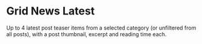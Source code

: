 # Grid News Latest

Up to 4 latest post teaser items from a selected category (or unfiltered from all posts), with a post thumbnail, excerpt and reading time each.

